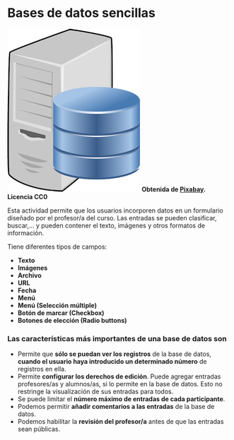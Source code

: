 
# Bases de datos sencillas

![](img/database.png)
**Obtenida de [Pixabay](http://pixabay.com/en/computer-database-network-server-156948/). Licencia CC0**

Esta actividad permite que los usuarios incorporen datos en un formulario diseñado por el profesor/a del curso. Las entradas se pueden clasificar, buscar,... y pueden contener el texto, imágenes y otros formatos de información.

Tiene diferentes tipos de campos:

- **Texto**
- **Imágenes**
- **Archivo**
- **URL**
- **Fecha**
- **Menú**
- **Menú (Selección múltiple)**
- **Botón de marcar (Checkbox)**
- **Botones de elección (Radio buttons)**

### Las características más importantes de una base de datos son

- Permite que **sólo se puedan ver los registros** de la base de datos, **cuando el usuario haya introducido un determinado número** de registros en ella.
- Permite **configurar los derechos de edición**. Puede agregar entradas profesores/as y alumnos/as, si lo permite en la base de datos. Esto no restringe la visualización de sus entradas para todos.
- Se puede limitar el **número máximo de entradas de cada participante**.
- Podemos permitir **añadir comentarios a las entradas** de la base de datos.
- Podemos habilitar la **revisión del profesor/a** antes de que las entradas sean públicas.
